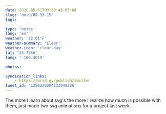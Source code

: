 ```yaml
---
date: 2020-05-01T09:33:42-05:00
slug: 'note/09-33-15'
tags:

type: 'notes'
lang: 'en'
weather: '72.61°F'
weather-summary: 'Clear'
weather-icon: 'clear-day'
lat: '25.7556'
long: '-100.4019'

photos:

syndication_links:
    - https://brid.gy/publish/twitter
tweet_id: '1256230284133048326'
---
```

The more I learn about svg's the more I realize how much is possible with them, just made two svg animations for a project last week. 